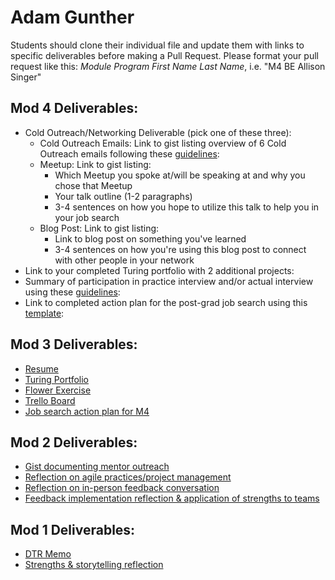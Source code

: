 # Adam Gunther
Students should clone their individual file and update them with links to specific deliverables before making a Pull Request. Please format your pull request like this: *Module Program First Name Last Name*, i.e. "M4 BE Allison Singer" 

## Mod 4 Deliverables:
* Cold Outreach/Networking Deliverable (pick one of these three):
    * Cold Outreach Emails: Link to gist listing overview of 6 Cold Outreach emails following these [guidelines](https://github.com/turingschool/career-development-curriculum/blob/master/module_four/cold_outreach_deliverable_guidelines.md):
    * Meetup: Link to gist listing: 
      * Which Meetup you spoke at/will be speaking at and why you chose that Meetup
      * Your talk outline (1-2 paragraphs)
      * 3-4 sentences on how you hope to utilize this talk to help you in your job search
    * Blog Post: Link to gist listing:
       * Link to blog post on something you've learned
       * 3-4 sentences on how you're using this blog post to connect with other people in your network 
* Link to your completed Turing portfolio with 2 additional projects: 
* Summary of participation in practice interview and/or actual interview using these [guidelines](https://github.com/turingschool/career-development-curriculum/blob/master/module_four/interview_practice_reflection_guidelines.md):
* Link to completed action plan for the post-grad job search using this [template](https://github.com/turingschool/career-development-curriculum/blob/master/module_four/post_grad_plan.md): 

## Mod 3 Deliverables:

* [Resume](https://drive.google.com/file/d/0B-uFDCEZa7tSejRnWm1Ta0Y5eEk/view?usp=sharing)
* [Turing Portfolio](https://www.turing.io/alumni/adam-gunther)
* [Flower Exercise](https://drive.google.com/file/d/0B-uFDCEZa7tSVHJLdXYxWTI0Ym8/view?usp=sharing)
* [Trello Board](https://trello.com/b/Mhzy4sRi/job-search) 
* [Job search action plan for M4](https://gist.github.com/adamgunther1/68a446c407c2da4d0d6a0310623d8286)

## Mod 2 Deliverables:
* [Gist documenting mentor outreach](https://gist.github.com/adamgunther1/abc5369517a90133aa921c4900bc6334#file-could_outreach_i-md)
* [Reflection on agile practices/project management](https://gist.github.com/adamgunther1/163a17437bea520a373414b6e746f2ec)
* [Reflection on in-person feedback conversation](https://gist.github.com/adamgunther1/aa18bbfc555b4b375dca1ff2860fc5f5)
* [Feedback implementation reflection & application of strengths to teams](https://gist.github.com/adamgunther1/f9c132663cddc7e7e71cc9938e01e7e9)


## Mod 1 Deliverables:
* [DTR Memo](https://gist.github.com/adamgunther1/644fd24800ab49c48e0e6daccc8c1f8c)
* [Strengths & storytelling reflection](https://gist.github.com/adamgunther1/9778da5fd990dbf9d3ee9f91e4e18653)
